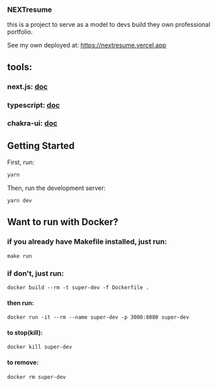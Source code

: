 ### NEXTresume

this is a project to serve as a model to devs build they own professional portfolio.

See my own deployed at: https://nextresume.vercel.app

## tools:
### next.js: [doc](https://nextresume.vercel.app)
### typescript: [doc](https://www.typescriptlang.org/docs/handbook/release-notes/overview.html)
### chakra-ui: [doc](https://nextjs.org/docs)


## Getting Started

First, run:

```bash
yarn
```

Then, run the development server:

```bash
yarn dev
```

## Want to run with Docker?

### if you already have Makefile installed, just run:
`make run`

### if don't, just run:
`docker build --rm -t super-dev -f Dockerfile .`
#### then run:
`docker run -it --rm --name super-dev -p 3000:8080 super-dev`
#### to stop(kill):
`docker kill super-dev`
#### to remove:
`docker rm super-dev`